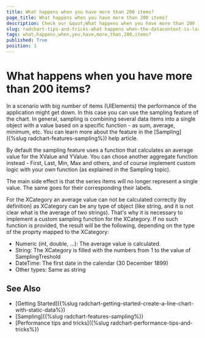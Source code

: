 ```yaml
---
title: What happens when you have more than 200 items?
page_title: What happens when you have more than 200 items?
description: Check our &quot;What happens when you have more than 200 items?&quot; documentation article for the RadChart WPF control.
slug: radchart-tips-and-tricks-what happens when-the-datacontext-is-large-axis
tags: what,happens,when,you,have,more,than,200,items?
published: True
position: 1
---
```


# What happens when you have more than 200 items?

In a scenario with big number of items (UIElements) the performance of the application might get down. In this case you can use the sampling feature of the chart. In general, sampling is combining several data items into a single object with a value based on a specific function - as sum, average, minimum, etc. You can learn more about the feature in the [Sampling]({%slug radchart-features-sampling%}) help article.

By default the sampling feature uses a function that calculates an average value for the XValue and YValue. You can chose another aggregate function instead -  First, Last, Min, Max and others, and of course implement custom logic with your own function (as explained in the Sampling topic).

The main side effect is that the series items will no longer represent a single value. The same goes for their corresponding their labels. 

For the XCategory an average value can not be calculated correctly (by definition) as XCategory can be any type of object (like string, and it is not clear what is the average of two strings). That's why it is necessary to implement a custom sampling function for the XCategory. If no such function is provided, the result will be the following, depending on the type of the proprty mapped to the XCategory:

* Numeric (int, double, ...): The average value is calculated.
* String: The XCategory is filled with the numbers from 1 to the value of SamplingTreshold
* DateTime: The first date in the calendar (30 December 1899)
* Other types: Same as string

## See Also

* [Getting Started]({%slug radchart-getting-started-create-a-line-chart-with-static-data%})
* [Sampling]({%slug radchart-features-sampling%})
* [Performance tips and tricks]({%slug radchart-performance-tips-and-tricks%})


